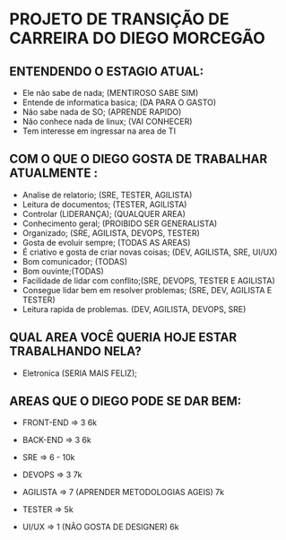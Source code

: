 # PROJETO DE TRANSIÇÃO DE CARREIRA DO DIEGO MORCEGÃO

## ENTENDENDO O ESTAGIO ATUAL:

- Ele não sabe de nada; (MENTIROSO SABE SIM)
- Entende de informatica basica; (DA PARA O GASTO)
- Não sabe nada de SO; (APRENDE RAPIDO)
- Não conhece nada de linux; (VAI CONHECER)
- Tem interesse em ingressar na area de TI

## COM O QUE O DIEGO GOSTA DE TRABALHAR ATUALMENTE :

- Analise de relatorio; (SRE, TESTER, AGILISTA)
- Leitura de documentos; (TESTER, AGILISTA)
- Controlar (LIDERANÇA); (QUALQUER AREA)
- Conhecimento geral; (PROIBIDO SER GENERALISTA)
- Organizado; (SRE, AGILISTA, DEVOPS, TESTER)
- Gosta de evoluir sempre; (TODAS AS AREAS)
- É criativo e gosta de criar novas coisas; (DEV, AGILISTA, SRE, UI/UX)
- Bom comunicador; (TODAS)
- Bom ouvinte;(TODAS)
- Facilidade de lidar com conflito;(SRE, DEVOPS, TESTER E AGILISTA)
- Consegue lidar bem em resolver problemas; (SRE, DEV, AGILISTA E TESTER)
- Leitura rapida de problemas. (DEV, AGILISTA, DEVOPS, SRE)

## QUAL AREA VOCÊ QUERIA HOJE ESTAR TRABALHANDO NELA?

- Eletronica (SERIA MAIS FELIZ);

## AREAS QUE O DIEGO PODE SE DAR BEM:

- FRONT-END => 3 6k

- BACK-END => 3 6k

- SRE => 6 - 10k

- DEVOPS => 3 7k

- AGILISTA => 7 (APRENDER METODOLOGIAS AGEIS) 7k

- TESTER => 5k

- UI/UX => 1 (NÃO GOSTA DE DESIGNER) 6k
